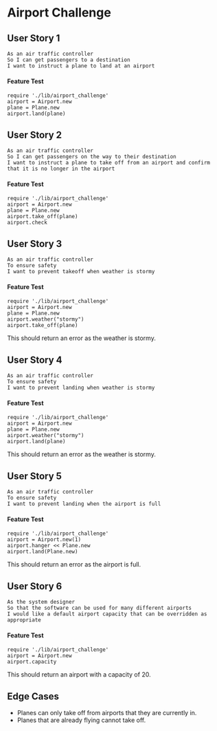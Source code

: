 # Airport Challenge #

## User Story 1 ##
```
As an air traffic controller
So I can get passengers to a destination
I want to instruct a plane to land at an airport
```

#### Feature Test ####
```
require './lib/airport_challenge'
airport = Airport.new
plane = Plane.new
airport.land(plane)
```

## User Story 2 ##
```
As an air traffic controller
So I can get passengers on the way to their destination
I want to instruct a plane to take off from an airport and confirm that it is no longer in the airport
```

#### Feature Test ####
```
require './lib/airport_challenge'
airport = Airport.new
plane = Plane.new
airport.take_off(plane)
airport.check
```

## User Story 3 ##
```
As an air traffic controller
To ensure safety
I want to prevent takeoff when weather is stormy
```

#### Feature Test ####
```
require './lib/airport_challenge'
airport = Airport.new
plane = Plane.new
airport.weather("stormy")
airport.take_off(plane)
```

This should return an error as the weather is stormy.

## User Story 4 ##
```
As an air traffic controller
To ensure safety
I want to prevent landing when weather is stormy
```

#### Feature Test ####
```
require './lib/airport_challenge'
airport = Airport.new
plane = Plane.new
airport.weather("stormy")
airport.land(plane)
```

This should return an error as the weather is stormy.

## User Story 5 ##
```
As an air traffic controller
To ensure safety
I want to prevent landing when the airport is full
```

#### Feature Test ####
```
require './lib/airport_challenge'
airport = Airport.new(1)
airport.hanger << Plane.new
airport.land(Plane.new)
```

This should return an error as the airport is full.

## User Story 6 ##
```
As the system designer
So that the software can be used for many different airports
I would like a default airport capacity that can be overridden as appropriate
```

#### Feature Test ####
```
require './lib/airport_challenge'
airport = Airport.new
airport.capacity
```

This should return an airport with a capacity of 20.

## Edge Cases ##

* Planes can only take off from airports that they are currently in.
* Planes that are already flying cannot take off.
